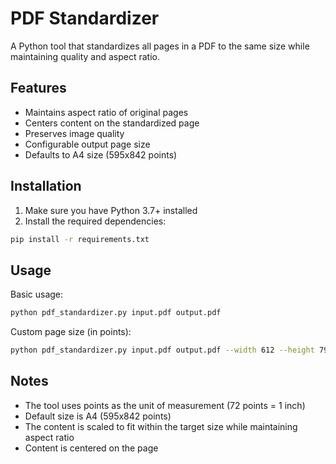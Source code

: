 # PDF Standardizer

A Python tool that standardizes all pages in a PDF to the same size while maintaining quality and aspect ratio.

## Features

- Maintains aspect ratio of original pages
- Centers content on the standardized page
- Preserves image quality
- Configurable output page size
- Defaults to A4 size (595x842 points)

## Installation

1. Make sure you have Python 3.7+ installed
2. Install the required dependencies:
```bash
pip install -r requirements.txt
```

## Usage

Basic usage:
```bash
python pdf_standardizer.py input.pdf output.pdf
```

Custom page size (in points):
```bash
python pdf_standardizer.py input.pdf output.pdf --width 612 --height 792  # Letter size
```

## Notes

- The tool uses points as the unit of measurement (72 points = 1 inch)
- Default size is A4 (595x842 points)
- The content is scaled to fit within the target size while maintaining aspect ratio
- Content is centered on the page 